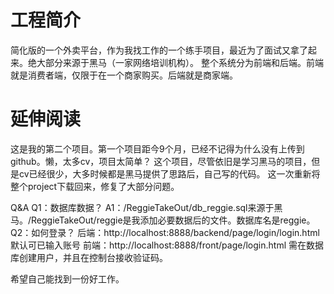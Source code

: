 # 工程简介
简化版的一个外卖平台，作为我找工作的一个练手项目，最近为了面试又拿了起来。绝大部分来源于黑马（一家网络培训机构）。
整个系统分为前端和后端。前端就是消费者端，仅限于在一个商家购买。后端就是商家端。
# 延伸阅读
这是我的第二个项目。第一个项目距今9个月，已经不记得为什么没有上传到github。懒，太多cv，项目太简单？
这个项目，尽管依旧是学习黑马的项目，但是cv已经很少，大多时候都是黑马提供了思路后，自己写的代码。
这一次重新将整个project下载回来，修复了大部分问题。

Q&A
Q1：数据库数据？
A1：/ReggieTakeOut/db_reggie.sql来源于黑马。/ReggieTakeOut/reggie是我添加必要数据后的文件。数据库名是reggie。
Q2：如何登录？
后端：http://localhost:8888/backend/page/login/login.html 默认可已输入账号
前端：http://localhost:8888/front/page/login.html 需在数据库创建用户，并且在控制台接收验证码。

希望自己能找到一份好工作。

